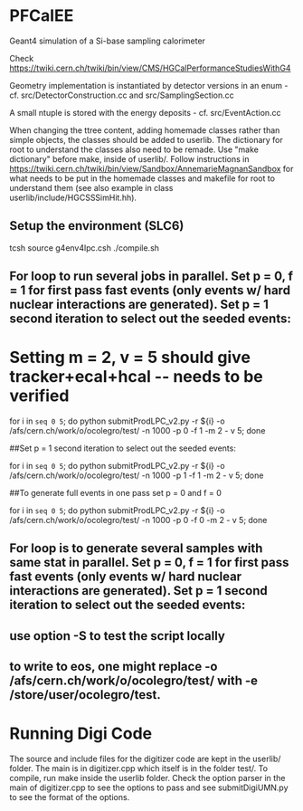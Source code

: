 # PFCalEE

Geant4 simulation of a Si-base sampling calorimeter

Check https://twiki.cern.ch/twiki/bin/view/CMS/HGCalPerformanceStudiesWithG4

Geometry implementation is instantiated by detector versions in an enum - cf. src/DetectorConstruction.cc and src/SamplingSection.cc

A small ntuple is stored with the energy deposits - cf. src/EventAction.cc 

When changing the ttree content, adding homemade classes rather than
simple objects, the classes should be added to userlib. The dictionary
for root to understand the classes also need to be remade. Use "make
dictionary" before make, inside of userlib/. Follow instructions in
https://twiki.cern.ch/twiki/bin/view/Sandbox/AnnemarieMagnanSandbox
for what needs to be put in the homemade classes and makefile for root to
understand them (see also example in class userlib/include/HGCSSSimHit.hh).

## Setup the environment (SLC6)
tcsh
source g4env4lpc.csh
./compile.sh


## For loop to run several jobs in parallel.  Set p = 0, f = 1 for first pass fast events (only events w/ hard nuclear interactions are generated).  Set p = 1 second iteration to select out the seeded events:
# Setting m = 2, v = 5 should give tracker+ecal+hcal -- needs to be verified
for i in `seq 0 5`; do python submitProdLPC_v2.py  -r ${i} -o /afs/cern.ch/work/o/ocolegro/test/ -n 1000 -p 0 -f 1 -m 2 - v 5; done

##Set p = 1 second iteration to select out the seeded events:

for i in `seq 0 5`; do python submitProdLPC_v2.py  -r ${i} -o /afs/cern.ch/work/o/ocolegro/test/ -n 1000 -p 1 -f 1 -m 2 - v 5; done

##To generate full events in one pass set p = 0 and f = 0

for i in `seq 0 5`; do python submitProdLPC_v2.py  -r ${i} -o /afs/cern.ch/work/o/ocolegro/test/ -n 1000 -p 0 -f 0 -m 2 - v 5; done


## For loop is to generate several samples with same stat in parallel.  Set p = 0, f = 1 for first pass fast events (only events w/ hard nuclear interactions are generated).  Set p = 1 second iteration to select out the seeded events:



## use option -S to test the script locally
## to write to eos, one might replace -o /afs/cern.ch/work/o/ocolegro/test/ with -e /store/user/ocolegro/test.

# Running Digi Code

The source and include files for the digitizer code are kept in the userlib/ folder. The main is in digitizer.cpp which itself is in the folder test/. To compile, run make inside the userlib folder. Check the option parser in the main of digitizer.cpp to see the options to pass and see submitDigiUMN.py to see the format of the options.
